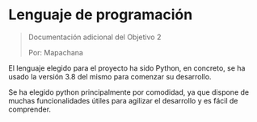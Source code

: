 # Lenguaje de programación

> Documentación adicional del Objetivo 2
> 
> Por: Mapachana

El lenguaje elegido para el proyecto ha sido Python, en concreto, se ha usado la versión 3.8 del mismo para comenzar su desarrollo.

Se ha elegido python principalmente por comodidad, ya que dispone de muchas funcionalidades útiles para agilizar el desarrollo y es fácil de comprender.